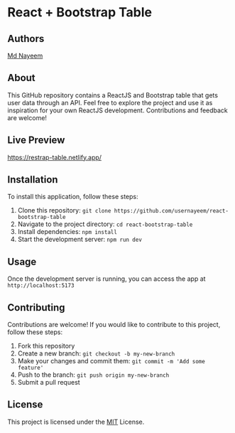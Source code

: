 # React + Bootstrap Table

## Authors

 [Md Nayeem](https://www.github.com/usernayeem)

## About

This GitHub repository contains a ReactJS and Bootstrap table that gets user data through an API. Feel free to explore the project and use it as inspiration for your own ReactJS development. Contributions and feedback are welcome!  


## Live Preview

https://restrap-table.netlify.app/


## Installation

To install this application, follow these steps:

1. Clone this repository: `git clone https://github.com/usernayeem/react-bootstrap-table`
2. Navigate to the project directory: `cd react-bootstrap-table`
3. Install dependencies: `npm install`
4. Start the development server: `npm run dev`

## Usage

Once the development server is running, you can access the app at `http://localhost:5173`

## Contributing

Contributions are welcome! If you would like to contribute to this project, follow these steps:

1. Fork this repository
2. Create a new branch: `git checkout -b my-new-branch`
3. Make your changes and commit them: `git commit -m 'Add some feature'`
4. Push to the branch: `git push origin my-new-branch`
5. Submit a pull request

## License

This project is licensed under the [MIT](LICENSE) License.
